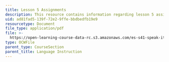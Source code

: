 ```yaml
---
title: Lesson 5 Assignments
description: This resource contains information regarding lesson 5 assignments.
uid: ad81fad5-139f-72e2-9ffe-bbdbedfb19e9
resourcetype: Document
file_type: application/pdf
file: >-
  https://open-learning-course-data-rc.s3.amazonaws.com/es-s41-speak-italian-with-your-mouth-full-spring-2012/ad81fad5139f72e29ffebbdbedfb19e9_MITES_S41S12_compiti_5.pdf
type: OCWFile
parent_type: CourseSection
parent_title: Language Instruction
---
```


